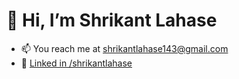 <h1 style="margin:auto, justify-content:space-between">👋 Hi, I’m Shrikant Lahase </h1>

- 📫 You reach me at shrikantlahase143@gmail.com
- 🔗 <a href="https://www.linkedin.com/in/shrikantlahase">Linked in /shrikantlahase</a>

<!---
lahaseshrikant/lahaseshrikant is a ✨ special ✨ repository because its `README.md` (this file) appears on your GitHub profile.
You can click the Preview link to take a look at your changes.
--->
